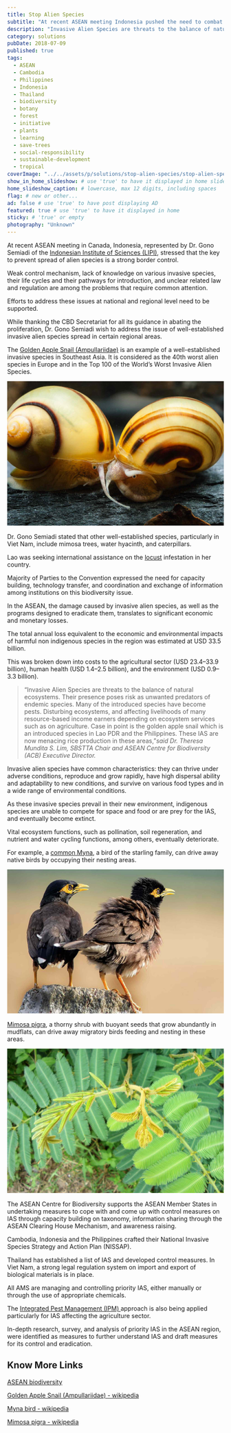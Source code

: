 ```yaml
---
title: Stop Alien Species
subtitle: "At recent ASEAN meeting Indonesia pushed the need to combat invasive alien species."
description: "Invasive Alien Species are threats to the balance of natural ecosystems. Their presence poses risk as unwanted predators of endemic species."
category: solutions
pubDate: 2018-07-09
published: true
tags:
  - ASEAN
  - Cambodia
  - Philippines
  - Indonesia
  - Thailand
  - biodiversity
  - botany
  - forest
  - initiative
  - plants
  - learning
  - save-trees
  - social-responsibility
  - sustainable-development
  - tropical
coverImage: "../../assets/p/solutions/stop-alien-species/stop-alien-species.jpg"
show_in_home_slideshow: # use 'true' to have it displayed in home slideshow
home_slideshow_caption: # lowercase, max 12 digits, including spaces
flag: # new or other...
ad: false # use 'true' to have post displaying AD
featured: true # use 'true' to have it displayed in home
sticky: # 'true' or empty
photography: "Unknown"
---
```


At recent ASEAN meeting in Canada, Indonesia, represented by Dr. Gono Semiadi of the [Indonesian Institute of Sciences (LIPI)](https://en.wikipedia.org/wiki/Indonesian_Institute_of_Sciences), stressed that the key to prevent spread of alien species is a strong border control.

Weak control mechanism, lack of knowledge on various invasive species, their life cycles and their pathways for introduction, and unclear related law and regulation are among the problems that require common attention.

Efforts to address these issues at national and regional level need to be supported.

While thanking the CBD Secretariat for all its guidance in abating the proliferation, Dr. Gono Semiadi wish to address the issue of well-established invasive alien species spread in certain regional areas.

The [Golden Apple Snail (Ampullariidae)](https://en.wikipedia.org/wiki/Ampullariidae) is an example of a well-established invasive species in Southeast Asia. It is considered as the 40th worst alien species in Europe and in the Top 100 of the World’s Worst Invasive Alien Species.

![Golden Apple Snails](../../assets/p/solutions/stop-alien-species/stop-alien-species-02.jpg)

Dr. Gono Semiadi stated that other well-established species, particularly in Viet Nam, include mimosa trees, water hyacinth, and caterpillars.

Lao was seeking international assistance on the [locust](https://en.wikipedia.org/wiki/Locust) infestation in her country.

Majority of Parties to the Convention expressed the need for capacity building, technology transfer, and coordination and exchange of information among institutions on this biodiversity issue.

In the ASEAN, the damage caused by invasive alien species, as well as the programs designed to eradicate them, translates to significant economic and monetary losses.

The total annual loss equivalent to the economic and environmental impacts of harmful non indigenous species in the region was estimated at USD 33.5 billion.

This was broken down into costs to the agricultural sector (USD 23.4–33.9 billion), human health (USD 1.4–2.5 billion), and the environment (USD 0.9–3.3 billion).

> “Invasive Alien Species are threats to the balance of natural ecosystems. Their presence poses risk as unwanted predators of endemic species. Many of the introduced species have become pests. Disturbing ecosystems, and affecting livelihoods of many resource-based income earners depending on ecosystem services such as on agriculture. Case in point is the golden apple snail which is an introduced species in Lao PDR and the Philippines. These IAS are now menacing rice production in these areas,”_said Dr. Theresa Mundita S. Lim, SBSTTA Chair and ASEAN Centre for Biodiversity (ACB) Executive Director._

Invasive alien species have common characteristics: they can thrive under adverse conditions, reproduce and grow rapidly, have high dispersal ability and adaptability to new conditions, and survive on various food types and in a wide range of environmental conditions.

As these invasive species prevail in their new environment, indigenous species are unable to compete for space and food or are prey for the IAS, and eventually become extinct.

Vital ecosystem functions, such as pollination, soil regeneration, and nutrient and water cycling functions, among others, eventually deteriorate.

For example, a [common Myna](https://en.wikipedia.org/wiki/Myna), a bird of the starling family, can drive away native birds by occupying their nesting areas.

![Mynas](../../assets/p/solutions/stop-alien-species/stop-alien-species-03.jpg)

[Mimosa pigra](https://en.wikipedia.org/wiki/Mimosa_pigra), a thorny shrub with buoyant seeds that grow abundantly in mudflats, can drive away migratory birds feeding and nesting in these areas.

![Mimosa pigra](../../assets/p/solutions/stop-alien-species/stop-alien-species.jpg)

The ASEAN Centre for Biodiversity supports the ASEAN Member States in undertaking measures to cope with and come up with control measures on IAS through capacity building on taxonomy, information sharing through the ASEAN Clearing House Mechanism, and awareness raising.

Cambodia, Indonesia and the Philippines crafted their National Invasive Species Strategy and Action Plan (NISSAP).

Thailand has established a list of IAS and developed control measures. In Viet Nam, a strong legal regulation system on import and export of biological materials is in place.

All AMS are managing and controlling priority IAS, either manually or through the use of appropriate chemicals.

The [Integrated Pest Management (IPM) ](https://en.wikipedia.org/wiki/Integrated_pest_management) approach is also being applied particularly for IAS affecting the agriculture sector.

In-depth research, survey, and analysis of priority IAS in the ASEAN region, were identified as measures to further understand IAS and draft measures for its control and eradication.

## Know More Links

[ASEAN biodiversity](http://aseanbiodiversity.org/2018/07/10/indonesia-stresses-need-to-combat-invasive-alien-species/)

[Golden Apple Snail (Ampullariidae) - wikipedia](https://en.wikipedia.org/wiki/Ampullariidae)

[Myna bird - wikipedia](https://en.wikipedia.org/wiki/Myna)

[Mimosa pigra - wikipedia](https://en.wikipedia.org/wiki/Mimosa_pigra)
